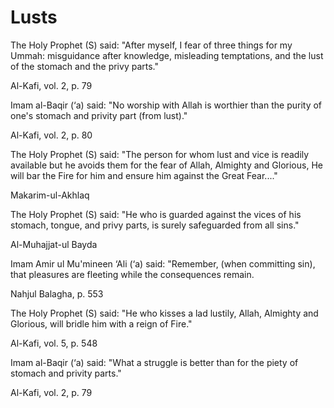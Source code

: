 Lusts
=====

The Holy Prophet (S) said: "After myself, I fear of three things for my
Ummah: misguidance after knowledge, misleading temptations, and the lust
of the stomach and the privy parts."

Al-Kafi, vol. 2, p. 79

Imam al-Baqir (‘a) said: "No worship with Allah is worthier than the
purity of one's stomach and privity part (from lust)."

Al-Kafi, vol. 2, p. 80

The Holy Prophet (S) said: "The person for whom lust and vice is readily
available but he avoids them for the fear of Allah, Almighty and
Glorious, He will bar the Fire for him and ensure him against the Great
Fear...."

Makarim-ul-Akhlaq

The Holy Prophet (S) said: "He who is guarded against the vices of his
stomach, tongue, and privy parts, is surely safeguarded from all sins."

Al-Muhajjat-ul Bayda

Imam Amir ul Mu'mineen ‘Ali (‘a) said: "Remember, (when committing sin),
that pleasures are fleeting while the consequences remain.

Nahjul Balagha, p. 553

The Holy Prophet (S) said: "He who kisses a lad lustily, Allah, Almighty
and Glorious, will bridle him with a reign of Fire."

Al-Kafi, vol. 5, p. 548

Imam al-Baqir (‘a) said: "What a struggle is better than for the piety
of stomach and privity parts."

Al-Kafi, vol. 2, p. 79


